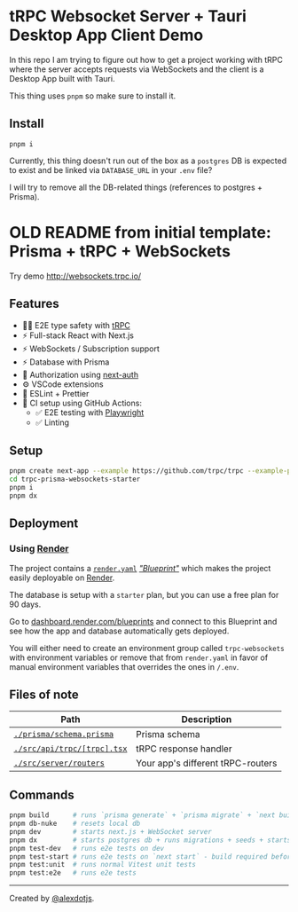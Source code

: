 # tRPC Websocket Server + Tauri Desktop App Client Demo
In this repo I am trying to figure out how to get a project working with tRPC where the server accepts requests via WebSockets and the client is a Desktop App built with Tauri. 

This thing uses `pnpm` so make sure to install it.
## Install
`pnpm i`

Currently, this thing doesn't run out of the box as a `postgres` DB is expected to exist and be linked via `DATABASE_URL` in your `.env` file?

I will try to remove all the DB-related things (references to postgres + Prisma).


# OLD README from initial template: Prisma + tRPC + WebSockets

Try demo http://websockets.trpc.io/

## Features

- 🧙‍♂️ E2E type safety with [tRPC](https://trpc.io)
- ⚡ Full-stack React with Next.js
- ⚡ WebSockets / Subscription support
- ⚡ Database with Prisma
- 🔐 Authorization using [next-auth](https://next-auth.js.org/)
- ⚙️ VSCode extensions
- 🎨 ESLint + Prettier
- 💚 CI setup using GitHub Actions:
  - ✅ E2E testing with [Playwright](https://playwright.dev/)
  - ✅ Linting

## Setup

```bash
pnpm create next-app --example https://github.com/trpc/trpc --example-path examples/next-prisma-websockets-starter trpc-prisma-websockets-starter
cd trpc-prisma-websockets-starter
pnpm i
pnpm dx
```

## Deployment

### Using [Render](https://render.com/)

The project contains a [`render.yaml`](./render.yaml) [_"Blueprint"_](https://render.com/docs/blueprint-spec) which makes the project easily deployable on [Render](https://render.com/).

The database is setup with a `starter` plan, but you can use a free plan for 90 days.

Go to [dashboard.render.com/blueprints](https://dashboard.render.com/blueprints) and connect to this Blueprint and see how the app and database automatically gets deployed.

You will either need to create an environment group called `trpc-websockets` with environment variables or remove that from `render.yaml` in favor of manual environment variables that overrides the ones in `/.env`.

## Files of note

<table>
  <thead>
    <tr>
      <th>Path</th>
      <th>Description</th>
    </tr>
  </thead>
  <tbody>
    <tr>
      <td><a href="./prisma/schema.prisma"><code>./prisma/schema.prisma</code></a></td>
      <td>Prisma schema</td>
    </tr>
    <tr>
      <td><a href="./src/api/trpc/[trpc].tsx"><code>./src/api/trpc/[trpc].tsx</code></a></td>
      <td>tRPC response handler</td>
    </tr>
    <tr>
      <td><a href="./src/server/routers"><code>./src/server/routers</code></a></td>
      <td>Your app's different tRPC-routers</td>
    </tr>
  </tbody>
</table>

## Commands

```bash
pnpm build      # runs `prisma generate` + `prisma migrate` + `next build`
pnpm db-nuke    # resets local db
pnpm dev        # starts next.js + WebSocket server
pnpm dx         # starts postgres db + runs migrations + seeds + starts next.js
pnpm test-dev   # runs e2e tests on dev
pnpm test-start # runs e2e tests on `next start` - build required before
pnpm test:unit  # runs normal Vitest unit tests
pnpm test:e2e   # runs e2e tests
```

---

Created by [@alexdotjs](https://twitter.com/alexdotjs).
